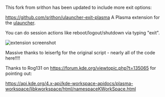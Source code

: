 This fork from srithon has been updated to include more exit options:

https://github.com/srithon/ulauncher-exit-plasma
A Plasma extension for the [ulauncher](https://ulauncher.io/).

You can do session actions like reboot/logout/shutdown via typing "exit".

![extension screenshot](http://i.imgur.com/vnxtMtt.png)



Massive thanks to leiserfg for the original script - nearly all of the code here!!!!




Thanks to Rog131 on https://forum.kde.org/viewtopic.php?t=135065 for pointing out:

https://api.kde.org/4.x-api/kde-workspace-apidocs/plasma-workspace/libkworkspace/html/namespaceKWorkSpace.html
